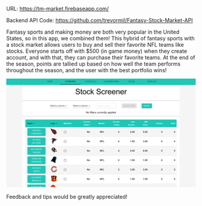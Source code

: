 URL: https://tm-market.firebaseapp.com/

Backend API Code: https://github.com/trevormil/Fantasy-Stock-Market-API

Fantasy sports and making money are both very popular in the United States, so in this app, we combined them! This hybrid of fantasy sports with a stock market allows users to buy and sell their favorite NFL teams like stocks. Everyone starts off with $500 (in game money) when they create account, and with that, they can purchase their favorite teams. At the end of the season, points are tallied up based on how well the team performs throughout the season, and the user with the best portfolio wins!

![image](./screener.PNG)

Feedback and tips would be greatly appreciated!
